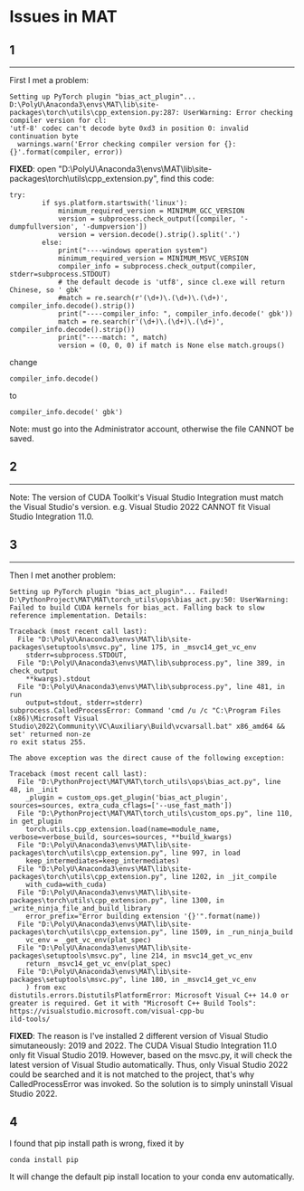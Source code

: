# Issues in MAT
## 1
***
First I met a problem: 
```
Setting up PyTorch plugin "bias_act_plugin"... D:\PolyU\Anaconda3\envs\MAT\lib\site-packages\torch\utils\cpp_extension.py:287: UserWarning: Error checking compiler version for cl: 
'utf-8' codec can't decode byte 0xd3 in position 0: invalid continuation byte
  warnings.warn('Error checking compiler version for {}: {}'.format(compiler, error))

```
**FIXED**: open "D:\PolyU\Anaconda3\envs\MAT\lib\site-packages\torch\utils\cpp_extension.py", find this code:
```
try:
        if sys.platform.startswith('linux'):
            minimum_required_version = MINIMUM_GCC_VERSION
            version = subprocess.check_output([compiler, '-dumpfullversion', '-dumpversion'])
            version = version.decode().strip().split('.')
        else:
            print("----windows operation system")
            minimum_required_version = MINIMUM_MSVC_VERSION
            compiler_info = subprocess.check_output(compiler, stderr=subprocess.STDOUT)
            # the default decode is 'utf8', since cl.exe will return Chinese, so ' gbk'
            #match = re.search(r'(\d+)\.(\d+)\.(\d+)', compiler_info.decode().strip())
            print("----compiler_info: ", compiler_info.decode(' gbk'))
            match = re.search(r'(\d+)\.(\d+)\.(\d+)', compiler_info.decode().strip())
            print("----match: ", match)
            version = (0, 0, 0) if match is None else match.groups()
```
change
```
compiler_info.decode()
```
to
```
compiler_info.decode(' gbk')
```
Note: must go into the Administrator account, otherwise the file CANNOT be saved.


## 2
***
Note: The version of CUDA Toolkit's Visual Studio Integration must match the Visual Studio's version. e.g. Visual Studio 2022 CANNOT fit Visual Studio Integration 11.0.

## 3
***
Then I met another problem:
```
Setting up PyTorch plugin "bias_act_plugin"... Failed!
D:\PythonProject\MAT\MAT\torch_utils\ops\bias_act.py:50: UserWarning: Failed to build CUDA kernels for bias_act. Falling back to slow reference implementation. Details:

Traceback (most recent call last):
  File "D:\PolyU\Anaconda3\envs\MAT\lib\site-packages\setuptools\msvc.py", line 175, in _msvc14_get_vc_env
    stderr=subprocess.STDOUT,
  File "D:\PolyU\Anaconda3\envs\MAT\lib\subprocess.py", line 389, in check_output
    **kwargs).stdout
  File "D:\PolyU\Anaconda3\envs\MAT\lib\subprocess.py", line 481, in run
    output=stdout, stderr=stderr)
subprocess.CalledProcessError: Command 'cmd /u /c "C:\Program Files (x86)\Microsoft Visual Studio\2022\Community\VC\Auxiliary\Build\vcvarsall.bat" x86_amd64 && set' returned non-ze
ro exit status 255.

The above exception was the direct cause of the following exception:

Traceback (most recent call last):
  File "D:\PythonProject\MAT\MAT\torch_utils\ops\bias_act.py", line 48, in _init
    _plugin = custom_ops.get_plugin('bias_act_plugin', sources=sources, extra_cuda_cflags=['--use_fast_math'])
  File "D:\PythonProject\MAT\MAT\torch_utils\custom_ops.py", line 110, in get_plugin
    torch.utils.cpp_extension.load(name=module_name, verbose=verbose_build, sources=sources, **build_kwargs)
  File "D:\PolyU\Anaconda3\envs\MAT\lib\site-packages\torch\utils\cpp_extension.py", line 997, in load
    keep_intermediates=keep_intermediates)
  File "D:\PolyU\Anaconda3\envs\MAT\lib\site-packages\torch\utils\cpp_extension.py", line 1202, in _jit_compile
    with_cuda=with_cuda)
  File "D:\PolyU\Anaconda3\envs\MAT\lib\site-packages\torch\utils\cpp_extension.py", line 1300, in _write_ninja_file_and_build_library
    error_prefix="Error building extension '{}'".format(name))
  File "D:\PolyU\Anaconda3\envs\MAT\lib\site-packages\torch\utils\cpp_extension.py", line 1509, in _run_ninja_build
    vc_env = _get_vc_env(plat_spec)
  File "D:\PolyU\Anaconda3\envs\MAT\lib\site-packages\setuptools\msvc.py", line 214, in msvc14_get_vc_env
    return _msvc14_get_vc_env(plat_spec)
  File "D:\PolyU\Anaconda3\envs\MAT\lib\site-packages\setuptools\msvc.py", line 180, in _msvc14_get_vc_env
    ) from exc
distutils.errors.DistutilsPlatformError: Microsoft Visual C++ 14.0 or greater is required. Get it with "Microsoft C++ Build Tools": https://visualstudio.microsoft.com/visual-cpp-bu
ild-tools/
```
**FIXED**: The reason is I've installed 2 different version of Visual Studio simutaneously: 2019 and 2022. The CUDA Visual Studio Integration 11.0 only fit Visual Studio 2019. However, based on the msvc.py, it will check the latest version of Visual Studio automatically. Thus, only Visual Studio 2022 could be searched and it is not matched to the project, that's why CalledProcessError was invoked. So the solution is to simply uninstall Visual Studio 2022.

## 4
I found that pip install path is wrong, fixed it by 
```
conda install pip
```
It will change the default pip install location to your conda env automatically.
